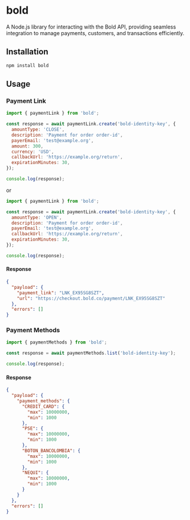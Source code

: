 # bold

A Node.js library for interacting with the Bold API, providing seamless integration to manage payments, customers, and transactions efficiently.

## Installation

```bash
npm install bold
```

## Usage

### Payment Link

```js
import { paymentLink } from 'bold';

const response = await paymentLink.create('bold-identity-key', {
  amountType: 'CLOSE',
  description: 'Payment for order order-id',
  payerEmail: 'test@example.org',
  amount: 300,
  currency: 'USD',
  callbackUrl: 'https://example.org/return',
  expirationMinutes: 30,
});

console.log(response);
```

or

```js
import { paymentLink } from 'bold';

const response = await paymentLink.create('bold-identity-key', {
  amountType: 'OPEN',
  description: 'Payment for order order-id',
  payerEmail: 'test@example.org',
  callbackUrl: 'https://example.org/return',
  expirationMinutes: 30,
});

console.log(response);
```

#### Response

```json
{
  "payload": {
    "payment_link": "LNK_EX95SG8SZT",
    "url": "https://checkout.bold.co/payment/LNK_EX95SG8SZT"
  },
  "errors": []
}
```

### Payment Methods

```js
import { paymentMethods } from 'bold';

const response = await paymentMethods.list('bold-identity-key');

console.log(response);
```

#### Response

```json
{
  "payload": {
    "payment_methods": {
      "CREDIT_CARD": {
        "max": 10000000,
        "min": 1000
      },
      "PSE": {
        "max": 10000000,
        "min": 1000
      },
      "BOTON_BANCOLOMBIA": {
        "max": 10000000,
        "min": 1000
      },
      "NEQUI": {
        "max": 10000000,
        "min": 1000
      }
    }
  },
  "errors": []
}
```
